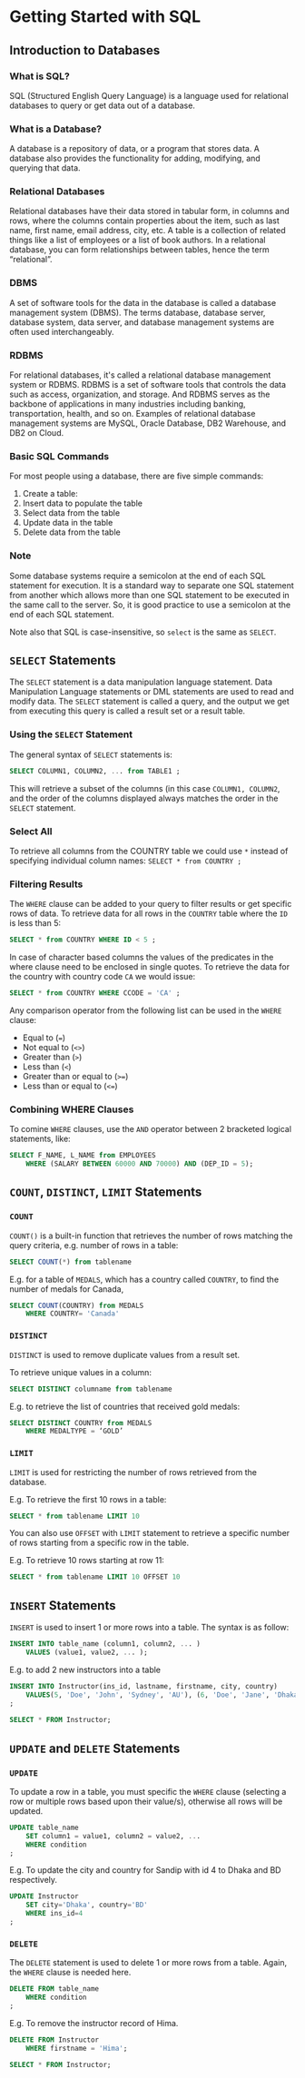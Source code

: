 # Getting Started with SQL

## Introduction to Databases

### What is SQL?
SQL (Structured English Query Language) is a language used for relational databases to query or get data out of a database.

### What is a Database?
A database is a repository of data, or a program that stores data. A database also provides the functionality for adding, modifying, and querying that data.

### Relational Databases
Relational databases have their data stored in tabular form, in columns and rows, where the columns contain properties about the item, such as last name, first name, email address, city, etc. A table is a collection of related things like a list of employees or a list of book authors. In a relational database, you can form relationships between tables, hence the term “relational”.

### DBMS
A set of software tools for the data in the database is called a database management system (DBMS). The terms database, database server, database system, data server, and database management systems are often used interchangeably.

### RDBMS
For relational databases, it's called a relational database management system or RDBMS. RDBMS is a set of software tools that controls the data such as access, organization, and storage. And RDBMS serves as the backbone of applications in many industries including banking, transportation, health, and so on. Examples of relational database management systems are MySQL, Oracle Database, DB2 Warehouse, and DB2 on Cloud.

### Basic SQL Commands
For most people using a database, there are five simple commands:

1. Create a table:
1. Insert data to populate the table
1. Select data from the table
1. Update data in the table
1. Delete data from the table

### Note
Some database systems require a semicolon at the end of each SQL statement for execution. It is a standard way to separate one SQL statement from another which allows more than one SQL statement to be executed in the same call to the server. So, it is good practice to use a semicolon at the end of each SQL statement.

Note also that SQL is case-insensitive, so `select` is the same as `SELECT`.

## `SELECT` Statements
The `SELECT` statement is a data manipulation language statement. Data Manipulation Language statements or DML statements are used to read and modify data. The `SELECT` statement is called a query, and the output we get from executing this query is called a result set or a result table.

### Using the `SELECT` Statement
The general syntax of `SELECT` statements is:
```sql
SELECT COLUMN1, COLUMN2, ... from TABLE1 ;
```
This will retrieve a subset of the columns (in this case `COLUMN1, COLUMN2`, and the order of the columns displayed always matches the order in the `SELECT` statement.

### Select All
To retrieve all columns from the COUNTRY table we could use `*` instead of specifying individual column names: 
`SELECT * from COUNTRY ;`

### Filtering Results
The `WHERE` clause can be added to your query to filter results or get specific rows of data. To retrieve data for all rows in the `COUNTRY` table where the `ID` is less than 5:
```sql
SELECT * from COUNTRY WHERE ID < 5 ;
```
In case of character based columns the values of the predicates in the where clause need to be enclosed in single quotes. To retrieve the data for the country with country code `CA` we would issue:
```sql
SELECT * from COUNTRY WHERE CCODE = 'CA' ;
```
Any comparison operator from the following list can be used in the `WHERE` clause:
* Equal to (`=`)
* Not equal to (`<>`)
* Greater than (`>`)
* Less than (`<`)
* Greater than or equal to (`>=`)
* Less than or equal to (`<=`)

### Combining WHERE Clauses
To comine `WHERE` clauses, use the `AND` operator between 2 bracketed logical statements, like:
```sql
SELECT F_NAME, L_NAME from EMPLOYEES
	WHERE (SALARY BETWEEN 60000 AND 70000) AND (DEP_ID = 5);
```

## `COUNT`, `DISTINCT`, `LIMIT` Statements
### `COUNT`
`COUNT()` is a built-in function that retrieves the number of rows matching the query criteria, e.g. number of rows in a table:
```sql
SELECT COUNT(*) from tablename
```
E.g. for a table of `MEDALS`, which has a country called `COUNTRY`, to find the number of medals for Canada,
```sql
SELECT COUNT(COUNTRY) from MEDALS
	WHERE COUNTRY= 'Canada' 
```

### `DISTINCT`
`DISTINCT` is used to remove duplicate values from a result set.

To retrieve unique values in a column:
```sql
SELECT DISTINCT columname from tablename
```
E.g. to retrieve the list of countries that received gold medals:
```sql
SELECT DISTINCT COUNTRY from MEDALS
	WHERE MEDALTYPE = ‘GOLD’
```

### `LIMIT`
`LIMIT` is used for restricting the number of rows retrieved from the database.

E.g. To retrieve the first 10 rows in a table:
```sql
SELECT * from tablename LIMIT 10
```

You can also use `OFFSET` with `LIMIT` statement to retrieve a specific number of rows starting from a specific row in the table.

E.g. To retrieve 10 rows starting at row 11:
```sql
SELECT * from tablename LIMIT 10 OFFSET 10
```

## `INSERT` Statements
`INSERT` is used to insert 1 or more rows into a table. The syntax is as follow:
```sql
INSERT INTO table_name (column1, column2, ... )
	VALUES (value1, value2, ... );
```
E.g. to add 2 new instructors into a table
```sql
INSERT INTO Instructor(ins_id, lastname, firstname, city, country)
	VALUES(5, 'Doe', 'John', 'Sydney', 'AU'), (6, 'Doe', 'Jane', 'Dhaka', 'BD')
;
	
SELECT * FROM Instructor;
```
## `UPDATE` and `DELETE` Statements
### `UPDATE`
To update a row in a table, you must specific the `WHERE` clause (selecting a row or multiple rows based upon their value/s), otherwise all rows will be updated.
```sql
UPDATE table_name
	SET column1 = value1, column2 = value2, ...
	WHERE condition
;
```
E.g. To update the city and country for Sandip with id 4 to Dhaka and BD respectively.
```sql
UPDATE Instructor 
	SET city='Dhaka', country='BD' 
	WHERE ins_id=4
; 
```
### `DELETE`
The `DELETE` statement is used to delete 1 or more rows from a table. Again, the `WHERE` clause is needed here.
```sql
DELETE FROM table_name
	WHERE condition
;
```
E.g. To remove the instructor record of Hima.
```sql
DELETE FROM Instructor
	WHERE firstname = 'Hima';

SELECT * FROM Instructor;
```
